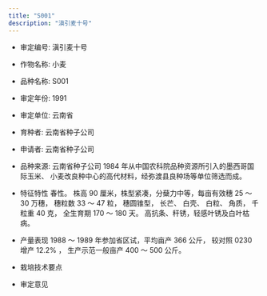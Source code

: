 ```yaml
---
title: "S001"
description: "滇引麦十号"
---
```

* 审定编号:  滇引麦十号

*  作物名称:  小麦

*  品种名称:  S001

*  审定年份:  1991

*  审定单位:  云南省

* 育种者:  云南省种子公司

*  申请者:  云南省种子公司

*  品种来源:  云南省种子公司 1984 年从中国农科院品种资源所引入的墨西哥国际玉米、 小麦改良种中心的高代材料，经弥渡县良种场等单位筛选而成。

*  特征特性
 春性。 株高 90 厘米，株型紧凑，分蘖力中等，每亩有效穗 25 ～ 30 万穗， 穗粒数 33 ～ 47 粒， 穗圆锥型， 长芒、 白壳、 白粒、 角质， 千粒重 40 克， 全生育期 170 ～ 180 天。 高抗条、秆锈，轻感叶锈及白叶枯病。

*  产量表现
1988 ～ 1989 年参加省区试，平均亩产 366 公斤， 较对照 0230 增产 12.2% ， 生产示范一般亩产 400 ～ 500 公斤。 

*  栽培技术要点


*  审定意见

